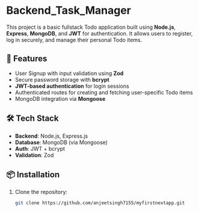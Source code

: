# Backend_Task_Manager
This project is a basic fullstack Todo application built using **Node.js**, **Express**, **MongoDB**, and **JWT** for authentication. It allows users to register, log in securely, and manage their personal Todo items.

## 🚀 Features

- User Signup with input validation using **Zod**
- Secure password storage with **bcrypt**
- **JWT-based authentication** for login sessions
- Authenticated routes for creating and fetching user-specific Todo items
- MongoDB integration via **Mongoose**

## 🛠 Tech Stack

- **Backend**: Node.js, Express.js
- **Database**: MongoDB (via Mongoose)
- **Auth**: JWT + bcrypt
- **Validation**: Zod

## 📦 Installation

1. Clone the repository:
   ```bash
   git clone https://github.com/anjeetsingh7155/myfirstnextapp.git
